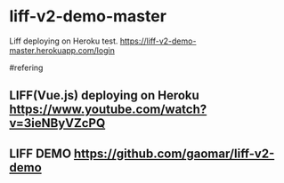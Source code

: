 # liff-v2-demo-master
Liff deploying on Heroku test.
https://liff-v2-demo-master.herokuapp.com/login

#refering 

## LIFF(Vue.js) deploying on Heroku https://www.youtube.com/watch?v=3ieNByVZcPQ

## LIFF DEMO https://github.com/gaomar/liff-v2-demo
